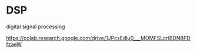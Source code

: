 # DSP
digital signal processing

https://colab.research.google.com/drive/1JPcsEdlu0___MOMFSLcriBDN8PDfzaeW
